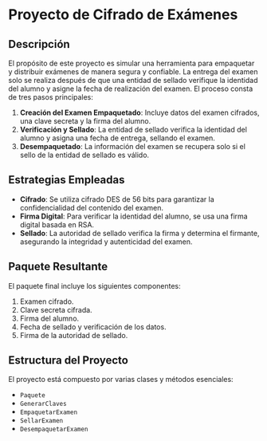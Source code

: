 # Proyecto de Cifrado de Exámenes

## Descripción

El propósito de este proyecto es simular una herramienta para empaquetar y distribuir exámenes de manera segura y confiable. La entrega del examen solo se realiza después de que una entidad de sellado verifique la identidad del alumno y asigne la fecha de realización del examen. El proceso consta de tres pasos principales:

1. **Creación del Examen Empaquetado**: Incluye datos del examen cifrados, una clave secreta y la firma del alumno.
2. **Verificación y Sellado**: La entidad de sellado verifica la identidad del alumno y asigna una fecha de entrega, sellando el examen.
3. **Desempaquetado**: La información del examen se recupera solo si el sello de la entidad de sellado es válido.

## Estrategias Empleadas

- **Cifrado**: Se utiliza cifrado DES de 56 bits para garantizar la confidencialidad del contenido del examen.
- **Firma Digital**: Para verificar la identidad del alumno, se usa una firma digital basada en RSA.
- **Sellado**: La autoridad de sellado verifica la firma y determina el firmante, asegurando la integridad y autenticidad del examen.

## Paquete Resultante

El paquete final incluye los siguientes componentes:

1. Examen cifrado.
2. Clave secreta cifrada.
3. Firma del alumno.
4. Fecha de sellado y verificación de los datos.
5. Firma de la autoridad de sellado.

## Estructura del Proyecto

El proyecto está compuesto por varias clases y métodos esenciales:

- `Paquete`
- `GenerarClaves`
- `EmpaquetarExamen`
- `SellarExamen`
- `DesempaquetarExamen`


